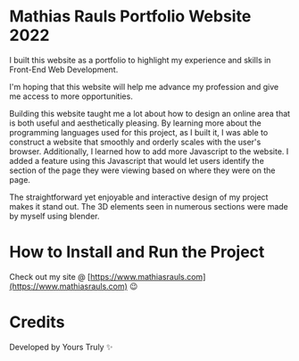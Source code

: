 # Mathias Rauls Portfolio Website 2022

I built this website as a portfolio to highlight my experience and skills in Front-End Web Development.

I'm hoping that this website will help me advance my profession and give me access to more opportunities.

Building this website taught me a lot about how to design an online area that is both useful and aesthetically pleasing. By learning more about the programming languages used for this project, as I built it, I was able to construct a website that smoothly and orderly scales with the user's browser. Additionally, I learned how to add more Javascript to the website. I added a feature using this Javascript that would let users identify the section of the page they were viewing based on where they were on the page.

The straightforward yet enjoyable and interactive design of my project makes it stand out. The 3D elements seen in numerous sections were made by myself using blender.

# How to Install and Run the Project

Check out my site @ [https://www.mathiasrauls.com](https://www.mathiasrauls.com) 😉

# Credits

Developed by Yours Truly ✨
